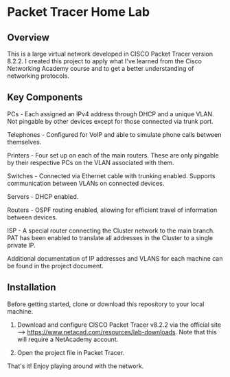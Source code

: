 # Packet Tracer Home Lab

## Overview

This is a large virtual network developed in CISCO Packet Tracer version 8.2.2. I created this project to apply what I've learned from the Cisco Networking Academy course and to get a better understanding of networking protocols.

## Key Components

PCs - Each assigned an IPv4 address through DHCP and a unique VLAN. Not pingable by other devices except for those connected via trunk port.

Telephones - Configured for VoIP and able to simulate phone calls between themselves.

Printers - Four set up on each of the main routers. These are only pingable by their respective PCs on the VLAN associated with them.

Switches - Connected via Ethernet cable with trunking enabled. Supports communication between VLANs on connected devices.

Servers - DHCP enabled.

Routers - OSPF routing enabled, allowing for efficient travel of information between devices.

ISP - A special router connecting the Cluster network to the main branch. PAT has been enabled to translate all addresses in the Cluster to a single private IP.

Additional documentation of IP addresses and VLANS for each machine can be found in the project document.

## Installation

Before getting started, clone or download this repository to your local machine.

1. Download and configure CISCO Packet Tracer v8.2.2 via the official site --> https://www.netacad.com/resources/lab-downloads. Note that this will require a NetAcademy account.

2. Open the project file in Packet Tracer.

That's it! Enjoy playing around with the network.
